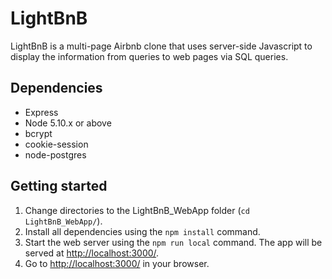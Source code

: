 # LightBnB

LightBnB is a multi-page Airbnb clone that uses server-side Javascript to display the information from queries to web pages via SQL queries.

## Dependencies

- Express
- Node 5.10.x or above
- bcrypt
- cookie-session
- node-postgres

## Getting started

1. Change directories to the LightBnB_WebApp folder (`cd LightBnB_WebApp/`).
2. Install all dependencies using the `npm install` command.
3. Start the web server using the `npm run local` command. The app will be served at <http://localhost:3000/>.
4. Go to <http://localhost:3000/> in your browser.